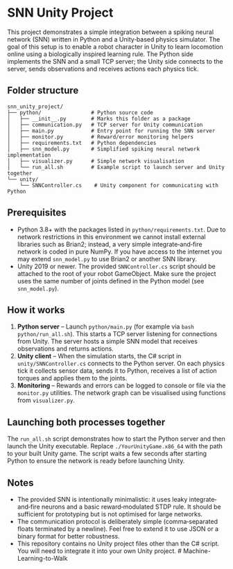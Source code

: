 # SNN Unity Project

This project demonstrates a simple integration between a spiking neural network (SNN) written in Python and a Unity‐based physics simulator.  The goal of this setup is to enable a robot character in Unity to learn locomotion online using a biologically inspired learning rule.  The Python side implements the SNN and a small TCP server; the Unity side connects to the server, sends observations and receives actions each physics tick.

## Folder structure

```
snn_unity_project/
├── python/                # Python source code
│   ├── __init__.py        # Marks this folder as a package
│   ├── communication.py   # TCP server for Unity communication
│   ├── main.py            # Entry point for running the SNN server
│   ├── monitor.py         # Reward/error monitoring helpers
│   ├── requirements.txt   # Python dependencies
│   ├── snn_model.py       # Simplified spiking neural network implementation
│   ├── visualizer.py      # Simple network visualisation
│   └── run_all.sh         # Example script to launch server and Unity together
└── unity/
    └── SNNController.cs    # Unity component for communicating with Python
```

## Prerequisites

* Python 3.8+ with the packages listed in `python/requirements.txt`.  Due to network restrictions in this environment we cannot install external libraries such as Brian2; instead, a very simple integrate‑and‑fire network is coded in pure NumPy.  If you have access to the internet you may extend `snn_model.py` to use Brian2 or another SNN library.
* Unity 2019 or newer.  The provided `SNNController.cs` script should be attached to the root of your robot GameObject.  Make sure the project uses the same number of joints defined in the Python model (see `snn_model.py`).

## How it works

1. **Python server** – Launch `python/main.py` (for example via `bash python/run_all.sh`).  This starts a TCP server listening for connections from Unity.  The server hosts a simple SNN model that receives observations and returns actions.
2. **Unity client** – When the simulation starts, the C# script in `unity/SNNController.cs` connects to the Python server.  On each physics tick it collects sensor data, sends it to Python, receives a list of action torques and applies them to the joints.
3. **Monitoring** – Rewards and errors can be logged to console or file via the `monitor.py` utilities.  The network graph can be visualised using functions from `visualizer.py`.

## Launching both processes together

The `run_all.sh` script demonstrates how to start the Python server and then launch the Unity executable.  Replace `./YourUnityGame.x86_64` with the path to your built Unity game.  The script waits a few seconds after starting Python to ensure the network is ready before launching Unity.

## Notes

* The provided SNN is intentionally minimalistic: it uses leaky integrate‐and‐fire neurons and a basic reward‑modulated STDP rule.  It should be sufficient for prototyping but is not optimised for large networks.
* The communication protocol is deliberately simple (comma‑separated floats terminated by a newline).  Feel free to extend it to use JSON or a binary format for better robustness.
* This repository contains no Unity project files other than the C# script.  You will need to integrate it into your own Unity project.
#   M a c h i n e - L e a r n i n g - t o - W a l k  
 
